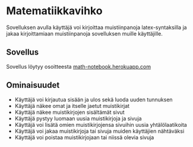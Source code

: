 # Matematiikkavihko
Sovelluksen avulla käyttäjä voi kirjoittaa muistiinpanoja latex-syntaksilla ja jakaa kirjoittamiaan muistiinpanoja sovelluksen muille käyttäjille.

## Sovellus

Sovellus löytyy osoitteesta [math-notebook.herokuapp.com](https://math-notebook.herokuapp.com/)

## Ominaisuudet
- Käyttäjä voi kirjautua sisään ja ulos sekä luoda uuden tunnuksen
- Käyttäjä näkee omat ja itselle jaetut muistikirjat
- Käyttäjä näkee muistikirjojen sisältämät sivut
- Käyttäjä pystyy luomaan uusia muistikirjoja ja sivuja
- Käyttäjä voi lisätä omien muistikirjojensa sivuihin uusia yhtälölaatikoita
- Käyttäjä voi jakaa muistikirjoja tai sivuja muiden käyttäjien nähtäväksi
- Käyttäjä voi poistaa muistikirjojaan tai niissä olevia sivuja